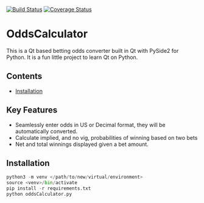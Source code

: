 [![Build Status](https://travis-ci.org/gVkWY8NJAa/OddsCalculator.svg?branch=master)](https://travis-ci.org/gVkWY8NJAa/OddsCalculator) [![Coverage Status](https://coveralls.io/repos/github/gVkWY8NJAa/OddsCalculator/badge.svg?branch=master)](https://coveralls.io/github/gVkWY8NJAa/OddsCalculator?branch=master)
# OddsCalculator

This is a Qt based betting odds converter built in Qt with PySide2 for Python. It is a fun little project to learn Qt 
on Python. 

## Contents
* [Installation](#installation)

## Key Features
* Seamlessly enter odds in US or Decimal format, they will be automatically converted.
* Calculate implied, and no vig, probabilities of winning based on two bets
* Net and total winnings displayed given a bet amount.

## Installation
```python
python3 -m venv </path/to/new/virtual/environment>
source <venv>/bin/activate
pip install -r requirements.txt 
python oddsCalculator.py
```